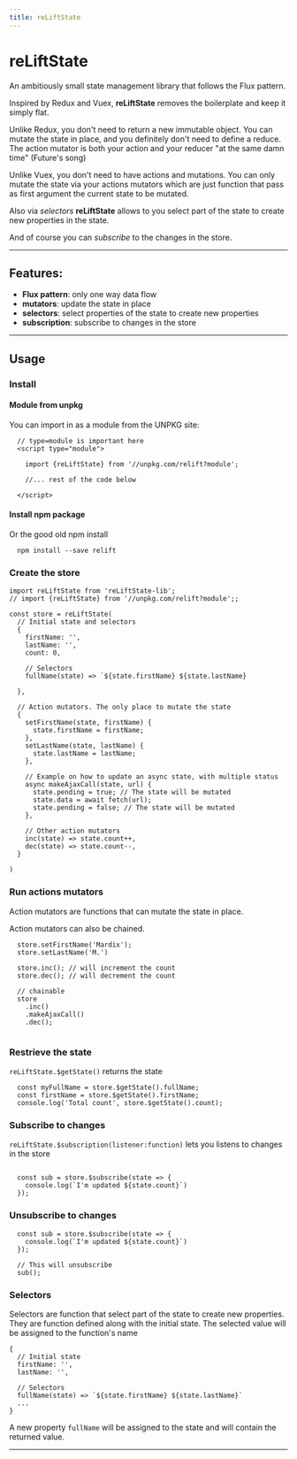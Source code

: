 ```yaml
---
title: reLiftState
---
```


# reLiftState

An ambitiously small state management library that follows the Flux pattern.

Inspired by Redux and Vuex, **reLiftState** removes the boilerplate
and keep it simply flat. 

Unlike Redux, you don't need to return a new immutable object. 
You can mutate the state in place, and you definitely don't need to define a reduce. 
The action mutator is both your action and your reducer "at the same damn time" (Future's song)

Unlike Vuex, you don't need to have actions and mutations. 
You can only mutate the state via your actions mutators which are 
just function that pass as first argument the current state to be mutated.

Also via *selectors* **reLiftState** allows to you select part of the state to create new properties in the state.

And of course you can *subscribe* to the changes in the store.


---

## Features:
- **Flux pattern**: only one way data flow
- **mutators**: update the state in place
- **selectors**: select properties of the state to create new properties
- **subscription**: subscribe to changes in the store

---

## Usage

### Install

#### Module from unpkg
You can import in as a module from the UNPKG site:

```
  // type=module is important here
  <script type="module"> 

    import {reLiftState} from '//unpkg.com/relift?module';
    
    //... rest of the code below

  </script>
```

#### Install npm package

Or the good old npm install

```
  npm install --save relift
```


### Create the store

```
import reLiftState from 'reLiftState-lib';
// import {reLiftState} from '//unpkg.com/relift?module';;

const store = reLiftState(
  // Initial state and selectors   
  {
    firstName: '',
    lastName: '',
    count: 0,

    // Selectors
    fullName(state) => `${state.firstName} ${state.lastName}
    
  }, 

  // Action mutators. The only place to mutate the state
  {
    setFirstName(state, firstName) {
      state.firstName = firstName;
    },
    setLastName(state, lastName) {
      state.lastName = lastName;
    },

    // Example on how to update an async state, with multiple status
    async makeAjaxCall(state, url) {
      state.pending = true; // The state will be mutated
      state.data = await fetch(url);
      state.pending = false; // The state will be mutated
    },

    // Other action mutators
    inc(state) => state.count++,
    dec(state) => state.count--,
  }

)

```

### Run actions mutators

Action mutators are functions that can mutate the state in place.

Action mutators can also be chained.

```
  store.setFirstName('Mardix');
  store.setLastName('M.')

  store.inc(); // will increment the count
  store.dec(); // will decrement the count

  // chainable
  store
    .inc()
    .makeAjaxCall()
    .dec();
  
```

### Restrieve the state

`reLiftState.$getState()` returns the state

```
  const myFullName = store.$getState().fullName;
  const firstName = store.$getState().firstName;
  console.log('Total count', store.$getState().count);

```

### Subscribe to changes

`reLiftState.$subscription(listener:function)` lets you listens to changes in the store

```

  const sub = store.$subscribe(state => {
    console.log(`I'm updated ${state.count}`)
  });

```

### Unsubscribe to changes

```
  const sub = store.$subscribe(state => {
    console.log(`I'm updated ${state.count}`)
  });

  // This will unsubscribe
  sub();

```

### Selectors

Selectors are function that select part of the state to create new properties. 
They are function defined along with the initial  state. 
The selected value will be assigned to the function's name

```
{
  // Initial state
  firstName: '',
  lastName: '',

  // Selectors
  fullName(state) => `${state.firstName} ${state.lastName}`
  ...
}
```

A new property `fullName` will be assigned to the state and will contain the 
returned value.


---